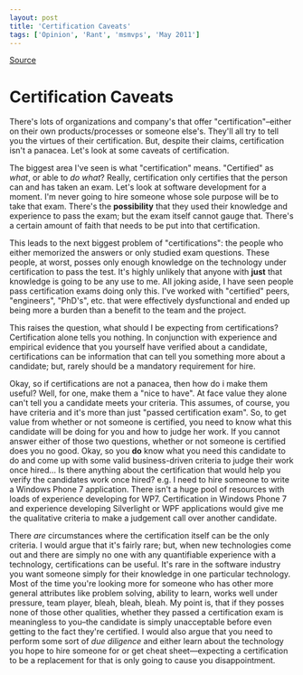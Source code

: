```yaml
---
layout: post
title: 'Certification Caveats'
tags: ['Opinion', 'Rant', 'msmvps', 'May 2011']
---
```

[Source](http://blogs.msmvps.com/peterritchie/2011/05/12/certification-caveats/ "Permalink to Certification Caveats")

# Certification Caveats

There's lots of organizations and company's that offer "certification"–either on their own products/processes or someone else's. They'll all try to tell you the virtues of their certification. But, despite their claims, certification isn't a panacea. Let's look at some caveats of certification.

The biggest area I've seen is what "certification" means. "Certified" as _what_, or able to _do what_? Really, certification only certifies that the person can and has taken an exam. Let's look at software development for a moment. I'm never going to hire someone whose sole purpose will be to take that exam. There's the **possibility** that they used their knowledge and experience to pass the exam; but the exam itself cannot gauge that. There's a certain amount of faith that needs to be put into that certification.

This leads to the next biggest problem of "certifications": the people who either memorized the answers or only studied exam questions. These people, at worst, posses only enough knowledge on the technology under certification to pass the test. It's highly unlikely that anyone with **just** that knowledge is going to be any use to me. All joking aside, I have seen people pass certification exams doing only this. I've worked with "certified" peers, "engineers", "PhD's", etc. that were effectively dysfunctional and ended up being more a burden than a benefit to the team and the project.

This raises the question, what should I be expecting from certifications? Certification alone tells you nothing. In conjunction with experience and empirical evidence that you yourself have verified about a candidate, certifications can be information that can tell you something more about a candidate; but, rarely should be a mandatory requirement for hire.

Okay, so if certifications are not a panacea, then how do i make them useful? Well, for one, make them a "nice to have". At face value they alone can't tell you a candidate meets your criteria. This assumes, of course, you have criteria and it's more than just "passed certification exam". So, to get value from whether or not someone is certified, you need to know what this candidate will be doing for you and how to judge her work. If you cannot answer either of those two questions, whether or not someone is certified does you no good. Okay, so you **do** know what you need this candidate to do and come up with some valid business-driven criteria to judge their work once hired… Is there anything about the certification that would help you verify the candidates work once hired? e.g. I need to hire someone to write a Windows Phone 7 application. There isn't a huge pool of resources with loads of experience developing for WP7. Certification in Windows Phone 7 and experience developing Silverlight or WPF applications would give me the qualitative criteria to make a judgement call over another candidate.

There _are_ circumstances where the certification itself can be the only criteria. I would argue that it's fairly rare; but, when new technologies come out and there are simply no one with any quantifiable experience with a technology, certifications can be useful. It's rare in the software industry you want someone simply for their knowledge in one particular technology. Most of the time you're looking more for someone who has other more general attributes like problem solving, ability to learn, works well under pressure, team player, bleah, bleah, bleah. My point is, that if they posses none of those other qualities, whether they passed a certification exam is meaningless to you–the candidate is simply unacceptable before even getting to the fact they're certified. I would also argue that you need to perform some sort of _due diligence_ and either learn about the technology you hope to hire someone for or get cheat sheet—expecting a certification to be a replacement for that is only going to cause you disappointment.



